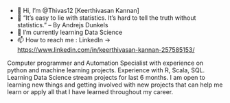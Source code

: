 - 👋 Hi, I’m @Thivas12 [Keerthivasan Kannan]
- 👀  “It’s easy to lie with statistics. It’s hard to tell the truth without statistics.” – By Andrejs Dunkels
- 🌱 I’m currently learning Data Science
- 📫 How to reach me : LinkedIn -> https://www.linkedin.com/in/keerthivasan-kannan-257585153/

Computer programmer and Automation Specialist with experience on python and machine learning projects. 
Experience with R, Scala, SQL. Learning Data Science stream projects for last 6 months. I am open to learning new things 
and getting involved with new projects that can help me learn or apply all that I have learned throughout my career.
<!---

--->
